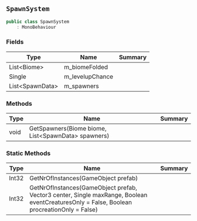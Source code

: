 ## `SpawnSystem`

```csharp
public class SpawnSystem
    : MonoBehaviour

```

### Fields

| Type | Name | Summary | 
| --- | --- | --- | 
| List&lt;Biome&gt; | m_biomeFolded |  | 
| Single | m_levelupChance |  | 
| List&lt;SpawnData&gt; | m_spawners |  | 


### Methods

| Type | Name | Summary | 
| --- | --- | --- | 
| void | GetSpawners(Biome biome, List&lt;SpawnData&gt; spawners) |  | 


### Static Methods

| Type | Name | Summary | 
| --- | --- | --- | 
| Int32 | GetNrOfInstances(GameObject prefab) |  | 
| Int32 | GetNrOfInstances(GameObject prefab, Vector3 center, Single maxRange, Boolean eventCreaturesOnly = False, Boolean procreationOnly = False) |  | 


